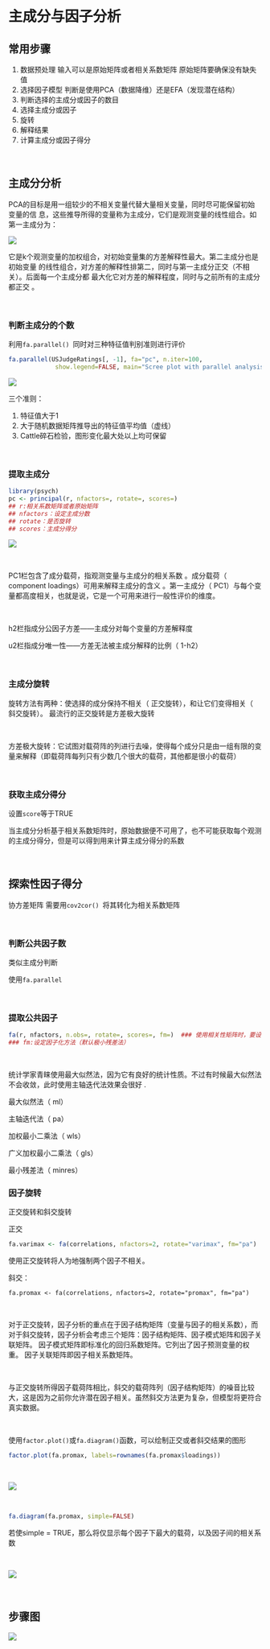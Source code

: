 # 主成分与因子分析

##  常用步骤

1. 数据预处理   输入可以是原始矩阵或者相关系数矩阵  原始矩阵要确保没有缺失值
2. 选择因子模型  判断是使用PCA（数据降维）还是EFA（发现潜在结构）
3. 判断选择的主成分或因子的数目
4. 选择主成分或因子
5. 旋转
6. 解释结果
7. 计算主成分或因子得分

&nbsp;

## 主成分分析

PCA的目标是用一组较少的不相关变量代替大量相关变量，同时尽可能保留初始变量的信
息，这些推导所得的变量称为主成分，它们是观测变量的线性组合。如第一主成分为：

![](https://i.loli.net/2018/09/17/5b9f57b8b86be.jpg)

它是k个观测变量的加权组合，对初始变量集的方差解释性最大。第二主成分也是初始变量
的线性组合，对方差的解释性排第二，同时与第一主成分正交（不相关）。后面每一个主成分都
最大化它对方差的解释程度，同时与之前所有的主成分都正交 。

&nbsp;

### 判断主成分的个数

利用`fa.parallel() `同时对三种特征值判别准则进行评价 

~~~R
fa.parallel(USJudgeRatings[, -1], fa="pc", n.iter=100,
             show.legend=FALSE, main="Scree plot with parallel analysis")
~~~

![](https://i.loli.net/2018/09/17/5b9f59c0e6b81.jpg)

三个准则：

1. 特征值大于1
2. 大于随机数据矩阵推导出的特征值平均值（虚线）
3. Cattle碎石检验，图形变化最大处以上均可保留

&nbsp;

###  提取主成分

~~~R
library(psych)
pc <- principal(r, nfactors=, rotate=, scores=)
## r:相关系数矩阵或者原始矩阵
## nfactors：设定主成分数
## rotate：是否旋转
## scores：主成分得分
~~~

![](https://i.loli.net/2018/09/17/5b9f75ad0810e.jpg)

&nbsp;

PC1栏包含了成分载荷，指观测变量与主成分的相关系数 。成分载荷（ component loadings）可用来解释主成分的含义 。第一主成分（ PC1）与每个变量都高度相关，也就是说，它是一个可用来进行一般性评价的维度。 

&nbsp;

h2栏指成分公因子方差——主成分对每个变量的方差解释度 

u2栏指成分唯一性——方差无法被主成分解释的比例（ 1-h2） 

&nbsp;

###  主成分旋转

旋转方法有两种：使选择的成分保持不相关（ 正交旋转），和让它们变得相关（ 斜交旋转）。 最流行的正交旋转是方差极大旋转 

&nbsp;

方差极大旋转：它试图对载荷阵的列进行去噪，使得每个成分只是由一组有限的变量来解释（即载荷阵每列只有少数几个很大的载荷，其他都是很小的载荷） 

&nbsp;

### 获取主成分得分

设置`score`等于TRUE

当主成分分析基于相关系数矩阵时，原始数据便不可用了，也不可能获取每个观测的主成分得分，但是可以得到用来计算主成分得分的系数 

&nbsp;

##  探索性因子得分

协方差矩阵 需要用`cov2cor() `将其转化为相关系数矩阵 

&nbsp;

###  判断公共因子数

类似主成分判断

使用`fa.parallel`

&nbsp;

###  提取公共因子

~~~R
fa(r, nfactors, n.obs=, rotate=, scores=, fm=)  ### 使用相关性矩阵时，要设置n.obs
### fm:设定因子化方法（默认极小残差法） 
~~~

&nbsp;

统计学家青睐使用最大似然法，因为它有良好的统计性质。不过有时候最大似然法不会收敛，此时使用主轴迭代法效果会很好 .

最大似然法（ ml）

主轴迭代法（ pa）

加权最小二乘法（ wls）

广义加权最小二乘法（ gls）

最小残差法（ minres） 



###  因子旋转

正交旋转和斜交旋转

正交

~~~R
fa.varimax <- fa(correlations, nfactors=2, rotate="varimax", fm="pa")
~~~

使用正交旋转将人为地强制两个因子不相关。

斜交：

`fa.promax <- fa(correlations, nfactors=2, rotate="promax", fm="pa")` 

&nbsp;

对于正交旋转，因子分析的重点在于因子结构矩阵（变量与因子的相关系数），而对于斜交旋转，因子分析会考虑三个矩阵：因子结构矩阵、因子模式矩阵和因子关联矩阵。
因子模式矩阵即标准化的回归系数矩阵。它列出了因子预测变量的权重。 因子关联矩阵即因子相关系数矩阵。

&nbsp;

与正交旋转所得因子载荷阵相比，斜交的载荷阵列（因子结构矩阵）的噪音比较大，这是因为之前你允许潜在因子相关。虽然斜交方法更为复杂，但模型将更符合真实数据。 

&nbsp;

使用`factor.plot()`或`fa.diagram()`函数，可以绘制正交或者斜交结果的图形 

~~~R
factor.plot(fa.promax, labels=rownames(fa.promax$loadings))
~~~

 &nbsp;

![](https://i.loli.net/2018/09/17/5b9f730cddd73.jpg)

&nbsp;

~~~R
fa.diagram(fa.promax, simple=FALSE)
~~~

若使simple = TRUE，那么将仅显示每个因子下最大的载荷，以及因子间的相关系数 

&nbsp;

![](https://i.loli.net/2018/09/17/5b9f739014f81.jpg)

&nbsp;

##  步骤图

![](https://i.loli.net/2018/09/17/5b9f74abcc36c.jpg)